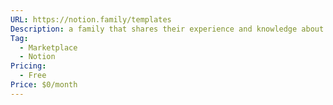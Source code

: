 ```yaml
---
URL: https://notion.family/templates
Description: a family that shares their experience and knowledge about organizing a family in notion
Tag:
  - Marketplace
  - Notion
Pricing:
  - Free
Price: $0/month
---
```

